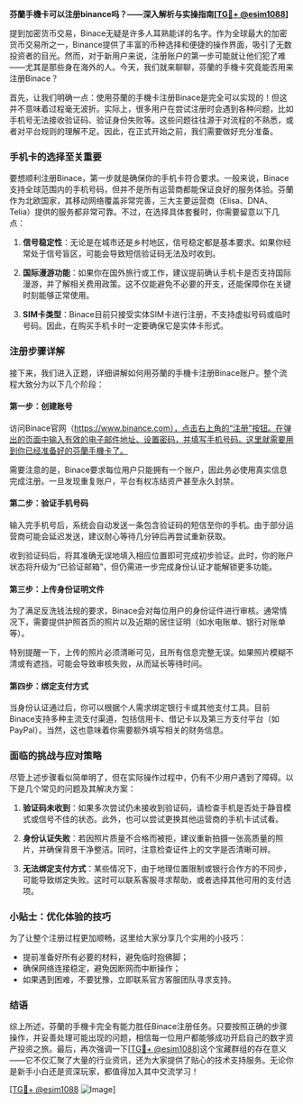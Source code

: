 **芬蘭手機卡可以注册binance吗？——深入解析与实操指南[[TG💪+ @esim1088](https://t.me/s/esim1088)]**

提到加密货币交易，Binace无疑是许多人耳熟能详的名字。作为全球最大的加密货币交易所之一，Binance提供了丰富的币种选择和便捷的操作界面，吸引了无数投资者的目光。然而，对于新用户来说，注册账户的第一步可能就让他们犯了难——尤其是那些身在海外的人。今天，我们就来聊聊，芬蘭的手機卡究竟能否用来注册Binace？

首先，让我们明确一点：使用芬蘭的手機卡注册Binace是完全可以实现的！但这并不意味着过程毫无波折。实际上，很多用户在尝试注册时会遇到各种问题，比如手机号无法接收验证码、验证身份失败等。这些问题往往源于对流程的不熟悉，或者对平台规则的理解不足。因此，在正式开始之前，我们需要做好充分准备。

### 手机卡的选择至关重要

要想顺利注册Binace，第一步就是确保你的手机卡符合要求。一般来说，Binace支持全球范围内的手机号码，但并不是所有运营商都能保证良好的服务体验。芬蘭作为北欧国家，其移动网络覆盖非常完善，三大主要运营商（Elisa、DNA、Telia）提供的服务都非常可靠。不过，在选择具体套餐时，你需要留意以下几点：

1. **信号稳定性**：无论是在城市还是乡村地区，信号稳定都是基本要求。如果你经常处于信号盲区，可能会导致短信验证码无法及时收到。
   
2. **国际漫游功能**：如果你在国外旅行或工作，建议提前确认手机卡是否支持国际漫游，并了解相关费用政策。这不仅能避免不必要的开支，还能保障你在关键时刻能够正常使用。

3. **SIM卡类型**：Binace目前只接受实体SIM卡进行注册，不支持虚拟号码或临时号码。因此，在购买手机卡时一定要确保它是实体卡形式。

### 注册步骤详解

接下来，我们进入正题，详细讲解如何用芬蘭的手機卡注册Binace账户。整个流程大致分为以下几个阶段：

#### 第一步：创建账号

访问Binace官网（https://www.binance.com），点击右上角的“注册”按钮。在弹出的页面中输入有效的电子邮件地址、设置密码，并填写手机号码。这里就需要用到你已经准备好的芬蘭手機卡了。

需要注意的是，Binace要求每位用户只能拥有一个账户，因此务必使用真实信息完成注册。一旦发现重复账户，平台有权冻结资产甚至永久封禁。

#### 第二步：验证手机号码

输入完手机号后，系统会自动发送一条包含验证码的短信至你的手机。由于部分运营商可能会延迟发送，建议耐心等待几分钟后再尝试重新获取。

收到验证码后，将其准确无误地填入相应位置即可完成初步验证。此时，你的账户状态将升级为“已验证邮箱”，但仍需进一步完成身份认证才能解锁更多功能。

#### 第三步：上传身份证明文件

为了满足反洗钱法规的要求，Binace会对每位用户的身份证件进行审核。通常情况下，需要提供护照首页的照片以及近期的居住证明（如水电账单、银行对账单等）。

特别提醒一下，上传的照片必须清晰可见，且所有信息完整无误。如果照片模糊不清或有遮挡，可能会导致审核失败，从而延长等待时间。

#### 第四步：绑定支付方式

当身份认证通过后，你可以根据个人需求绑定银行卡或其他支付工具。目前Binace支持多种主流支付渠道，包括信用卡、借记卡以及第三方支付平台（如PayPal）。当然，这也意味着你需要额外填写相关的财务信息。

### 面临的挑战与应对策略

尽管上述步骤看似简单明了，但在实际操作过程中，仍有不少用户遇到了障碍。以下是几个常见的问题及其解决方案：

1. **验证码未收到**：如果多次尝试仍未接收到验证码，请检查手机是否处于静音模式或信号不佳的状态。此外，也可以尝试更换其他运营商的手机卡试试看。

2. **身份认证失败**：若因照片质量不合格而被拒，建议重新拍摄一张高质量的照片，并确保背景干净整洁。同时，注意检查证件上的文字是否清晰可辨。

3. **无法绑定支付方式**：某些情况下，由于地理位置限制或银行合作方的不同步，可能导致绑定失败。这时可以联系客服寻求帮助，或者选择其他可用的支付选项。

### 小贴士：优化体验的技巧

为了让整个注册过程更加顺畅，这里给大家分享几个实用的小技巧：

- 提前准备好所有必要的材料，避免临时抱佛脚；
- 确保网络连接稳定，避免因断网而中断操作；
- 如果遇到困难，不要犹豫，立即联系官方客服团队寻求支持。

### 结语

综上所述，芬蘭的手機卡完全有能力胜任Binace注册任务。只要按照正确的步骤操作，并妥善处理可能出现的问题，相信每一位用户都能够成功开启自己的数字资产投资之旅。最后，再次强调一下[[TG💪+ @esim1088](https://t.me/s/esim1088)]这个宝藏群组的存在意义——它不仅汇聚了大量的行业资讯，还为大家提供了贴心的技术支持服务。无论你是新手小白还是资深玩家，都值得加入其中交流学习！

[[TG💪+ @esim1088](https://t.me/s/esim1088) ![Image](https://i.postimg.cc/4NQfJmqS/Snipaste-2025-05-13-00-14-12.png)]